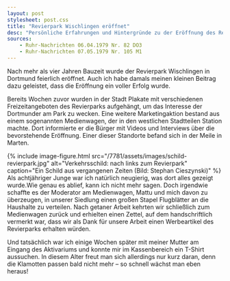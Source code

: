 ```yaml
---
layout: post
stylesheet: post.css
title: "Revierpark Wischlingen eröffnet"
desc: "Persönliche Erfahrungen und Hintergründe zu der Eröffnung des Revierparks Wischlingen in Dortmund"
sources:
    - Ruhr-Nachrichten 06.04.1979 Nr. 82 DO3
    - Ruhr-Nachrichten 07.05.1979 Nr. 105 M1
---
```


Nach mehr als vier Jahren Bauzeit wurde der Revierpark Wischlingen in Dortmund feierlich eröffnet. Auch ich habe damals meinen kleinen Beitrag dazu geleistet, dass die Eröffnung ein voller Erfolg wurde.

Bereits Wochen zuvor wurden in der Stadt Plakate mit verschiedenen Freizeitangeboten des Revierparks aufgehängt, um das Interesse der Dortmunder am Park zu wecken. Eine weitere Marketingaktion bestand aus einem sogenannten Medienwagen, der in den westlichen Stadtteilen Station machte. Dort informierte er die Bürger mit Videos und Interviews über die bevorstehende Eröffnung. Einer dieser Standorte befand sich in der Meile in Marten.

{% include image-figure.html src="/7781/assets/images/schild-revierpark.jpg" alt="Verkehrsschild: nach links zum Revierpark" caption="Ein Schild aus vergangenen Zeiten (Bild: Stephan Cieszynski)" %}
Als achtjähriger Junge war ich natürlich neugierig, was dort alles gezeigt wurde.Wie genau es ablief, kann ich nicht mehr sagen. Doch irgendwie schaffte es der Moderator am Medienwagen, Mattu und mich davon zu überzeugen, in unserer Siedlung einen großen Stapel Flugblätter an die Haushalte zu verteilen. Nach getaner Arbeit kehrten wir schließlich zum Medienwagen zurück und erhielten einen Zettel, auf dem handschriftlich vermerkt war, dass wir als Dank für unsere Arbeit einen Werbeartikel des Revierparks erhalten würden. 

Und tatsächlich war ich einige Wochen später mit meiner Mutter am Eingang des Aktivariums und konnte mir im Kassenbereich ein T-Shirt aussuchen. In diesem Alter freut man sich allerdings nur kurz daran, denn die Klamotten passen bald nicht mehr – so schnell wächst man eben heraus!